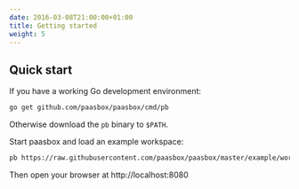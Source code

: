 ```yaml
---
date: 2016-03-08T21:00:00+01:00
title: Getting started
weight: 5
---
```


## Quick start

If you have a working Go development environment:

```sh
go get github.com/paasbox/paasbox/cmd/pb
```

Otherwise download the `pb` binary to `$PATH`.

Start paasbox and load an example workspace:

```sh
pb https://raw.githubusercontent.com/paasbox/paasbox/master/example/workspaces.json
```

Then open your browser at http://localhost:8080